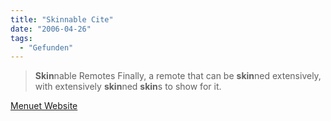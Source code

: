 ```yaml
---
title: "Skinnable Cite"
date: "2006-04-26"
tags:
  - "Gefunden"
---
```


> **Skin**nable Remotes
> Finally, a remote that can be **skin**ned extensively, with extensively **skin**ned **skin**s to show for it.

[Menuet Website](http://www.menuetapp.com/)
